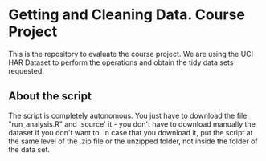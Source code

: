 # Getting and Cleaning Data. Course Project 

This is the repository to evaluate the course project.
We are using the UCI HAR Dataset to perform the operations and obtain the tidy data sets requested.

## About the script

The script is completely autonomous. 
You just have to download the file "run_analysis.R" and 'source' it - you don't have to download manually the dataset if you don't want to. 
In case that you download it, put the script at the same level of the .zip file or the unzipped folder, not inside the folder of the data set.
